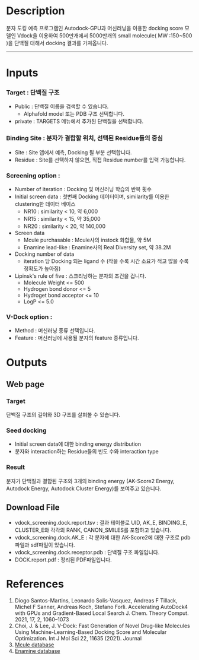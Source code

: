 # Description

 분자 도킹 예측 프로그램인 Autodock-GPU과 머신러닝을 이용한 docking score 모델인 Vdock을 이용하여 500만개에서 5000만개의 small molecule( MW :150~500 )을 단백질 대해서 docking 결과를 가져옵니다.
 
---------------------
# Inputs
 ### Target : 단백질 구조 
 - Public : 단백질 이름을 검색할 수 있습니다.
   - Alphafold model 또는 PDB 구조 선택합니다.
 - private : TARGETS 메뉴에서 추가된 단백질을 선택합니다.

 ### Binding Site : 분자가 결합할 위치, 선택된 Residue들의 중심
 - Site : Site 앱에서 예측, Docking 될 부분 선택합니다.
 - Residue : Site를 선택하지 않으면, 직접 Residue number를 입력 가능합니다.

 ### Screening option : 
- Number of iteration : Docking 및 머신러닝 학습의 반복 횟수
- Initial screen data : 첫번째 Docking 데이터이며, similarity를 이용한 clustering한 데이터 베이스
  - NR10 : similarity < 10, 약 6,000
  - NR15 : similarity < 15, 약 35,000
  - NR20 : similarity < 20, 약 140,000
- Screen data
  - Mcule purchasable : Mcule사의 instock 화합물, 약 5M
  - Enamine lead-like : Enamine사의 Real Diversity set, 약 38.2M
- Docking number of data
  - iteration 당 Docking 되는 ligand 수 (작을 수록 시간 소요가 적고 많을 수록 정확도가 높아짐) 
- Lipinsk's rule of five : 스크리닝하는 분자의 조건을 겁니다.
  - Molecule Weight <= 500
  - Hydrogen bond donor <= 5
  - Hydroget bond acceptor <= 10
  - LogP <= 5.0 

 ### V-Dock option : 
 - Method : 머신러닝 종류 선택입니다.
 - Feature : 머신러닝에 사용될 분자의 feature 종류입니다.
 
# Outputs
## Web page
### Target
단백질 구조의 길이와 3D 구조를 살펴볼 수 있습니다.
### Seed docking
 - Initial screen data에 대한 binding energy distribution
 - 분자와 interaction하는 Residue들의 빈도 수와 interaction type 
### Result
분자가 단백질과 결합된 구조와 3개의 binding energy (AK-Score2 Energy, Autodock Energy, Autodock Cluster Energy)를 보여주고 있습니다.

## Download File
 - vdock_screening.dock.report.tsv : 결과 테이블로 UID, AK_E, BINDING_E, CLUSTER_E와 각각의 RANK, CANON_SMILES를 포함하고 있습니다.
 - vdock_screening.dock.AK_E : 각 분자에 대한 AK-Score2에 대한 구조로 pdb파일과 sdf파일이 있습니다.
 - vdock_screening.dock.receptor.pdb : 단백질 구조 파일입니다.
 - DOCK.report.pdf : 정리된 PDF파일입니다.

# References

1. Diogo Santos-Martins, Leonardo Solis-Vasquez, Andreas F Tillack, Michel F Sanner, Andreas Koch, Stefano Forli. Accelerating AutoDock4 with GPUs and Gradient-Based Local Search J. Chem. Theory Comput. 2021, 17, 2, 1060–1073
2. Choi, J. & Lee, J. V-Dock: Fast Generation of Novel Drug-like Molecules Using Machine-Learning-Based Docking Score and Molecular Optimization. Int J Mol Sci 22, 11635 (2021). Journal
3. [Mcule database](https://mcule.com/database/)
4. [Enamine database](https://enamine.net/compound-collections/real-compounds/real-database-subsets)

